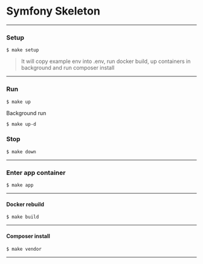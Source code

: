 # Symfony Skeleton

---

### Setup

```shell
$ make setup
```

> It will copy example env into .env,
> run docker build,
> up containers in background
> and run composer install

---

### Run

```shell
$ make up
```

Background run

```shell
$ make up-d
```

### Stop

```shell
$ make down
```

---

### Enter app container

```shell
$ make app
```

---

#### Docker rebuild

```shell
$ make build
```

---

#### Composer install

```shell
$ make vendor
```

---
